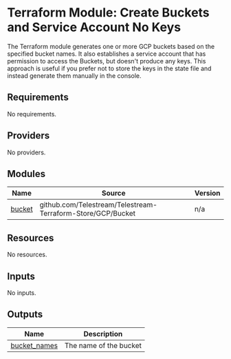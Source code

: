 # Terraform Module: Create Buckets and Service Account No Keys
The Terraform module generates one or more GCP buckets based on the specified bucket names. It also establishes a service account that has permission to access the Buckets, but doesn't produce any keys. This approach is useful if you prefer not to store the keys in the state file and instead generate them manually in the console.

## Requirements

No requirements.

## Providers

No providers.

## Modules

| Name | Source | Version |
|------|--------|---------|
| <a name="module_bucket"></a> [bucket](#module\_bucket) | github.com/Telestream/Telestream-Terraform-Store/GCP/Bucket | n/a |

## Resources

No resources.

## Inputs

No inputs.

## Outputs

| Name | Description |
|------|-------------|
| <a name="output_bucket_names"></a> [bucket\_names](#output\_bucket\_names) | The name of the bucket |

